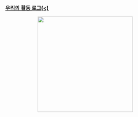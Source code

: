 ### [우리의 활동 로그(<)](https://github.com/woowa-techcamp-2020/bmart-9/wiki)

<p align="center">
  <img src="https://user-images.githubusercontent.com/34447105/90772561-b2be3780-e32f-11ea-9ae3-04bd46ea2144.png" width="300"/>
</p>

